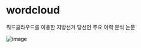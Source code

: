 # wordcloud
워드클라우드를 이용한 지방선거 당선인 주요 이력 분석 논문

![image](https://user-images.githubusercontent.com/34204786/65014568-04a95100-d95a-11e9-9cff-e0809e849646.png)
